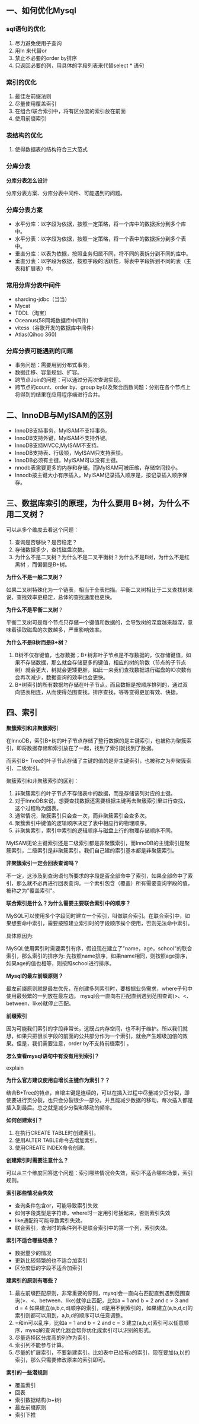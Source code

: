 ## 一、如何优化Mysql

### sql语句的优化

1. 尽力避免使用子查询
2. 用In 来代替or
3. 禁止不必要的order by排序
4. 只返回必要的列，用具体的字段列表来代替select * 语句

### 索引的优化

1. 最佳左前缀法则
2. 尽量使用覆盖索引
3. 在组合/联合索引中，将有区分度的索引放在前面
4. 使用前缀索引

### 表结构的优化

1. 使得数据表的结构符合三大范式

### 分库分表

**分库分表怎么设计**

分库分表方案、分库分表中间件、可能遇到的问题。

### 分库分表方案

* 水平分库：以字段为依据，按照一定策略，将一个库中的数据拆分到多个库中。
* 水平分表：以字段为依据，按照一定策略，将一个表中的数据拆分到多个表中。
* 垂直分库：以表为依据，按照业务归属不同，将不同的表拆分到不同的库中。
* 垂直分表：以字段为依据，按照字段的活跃性，将表中字段拆到不同的表（主表和扩展表）中。

### 常用分库分表中间件

* sharding-jdbc（当当）
* Mycat
* TDDL（淘宝）
* Oceanus(58同城数据库中间件)
* vitess（谷歌开发的数据库中间件）
* Atlas(Qihoo 360)

### 分库分表可能遇到的问题

* 事务问题：需要用到分布式事务。
* 数据迁移、容量规划、扩容。
* 跨节点Join的问题：可以通过分两次查询实现。
* 跨节点的count、order by、group by以及聚合函数问题：分别在各个节点上将得到的结果在应用程序端进行合并。

## 二、InnoDB与MyISAM的区别

* InnoDB支持事务，MyISAM不支持事务。
* InnoDB支持外键，MyISAM不支持外键。
* InnoDB支持MVCC,MyISAM不支持。
* InnoDB支持表、行级锁，MyISAM只支持表锁。
* InnoDB必须有主键，MyISAM可以没有主键。
* nnodb表需要更多的内存和存储，而MyISAM可被压缩，存储空间较小。
* Innodb按主键大小有序插入，MyISAM记录插入顺序是，按记录插入顺序保存。

## 三、数据库索引的原理，为什么要用 B+树，为什么不用二叉树？

可以从多个维度去看这个问题：

1. 查询是否够快？是否稳定？
2. 存储数据多少，查找磁盘次数。
3. 为什么不是二叉树？为什么不是二叉平衡树？为什么不是B树，为什么不是红黑树 ，而偏偏是B+树。

**为什么不是一般二叉树？**

如果二叉树特殊化为一个链表，相当于全表扫描。平衡二叉树相比于二叉查找树来说，查找效率更稳定，总体的查找速度也更快。

**为什么不是平衡二叉树**？

平衡二叉树可是每个节点只存储一个键值和数据的，会导致树的深度越来越深，意味着读取磁盘的次数越多，严重影响效率。

**为什么不是B树而是B+树**？

1. B树不仅存键值，也存数据；B+树非叶子节点是不存数据的，仅存储键值，如果不存储数据，那么就会存储更多的键值，相应的树的阶数（节点的子节点树）就会更大，树就会更矮更胖，如此一来我们查找数据进行磁盘的IO次数有会再次减少，数据查询的效率也会更快。
2. B+树索引的所有数据均存储在叶子节点，而且数据是按顺序排列的，通过双向链表相连，从而使得范围查找，排序查找，等等变得更加有效、快捷。

## 四、索引

**聚簇索引和非聚簇索引**

在InnoDB，索引B+树的叶子节点存储了整行数据的是主键索引，也被称为聚簇索引，即将数据存储和索引放在了一起，找到了索引就找到了数据。

而索引B+ Tree的叶子节点存储了主键的值的是非主键索引，也被称之为非聚簇索引、二级索引。

聚簇索引和非聚簇索引的区别：

1. 非聚簇索引的叶子节点不存储表中的数据，而是存储该列对应的主键。
2. 对于InnoDB来说，想要查找数据还需要根据主键再去聚簇索引里进行查找，这个过程称为回表。
3. 通常情况，聚簇索引只会查一次，而非聚簇索引会查多次。
4. 聚簇索引中键值的逻辑顺序决定了表中相应行的物理顺序。
5. 非聚集索引，索引中索引的逻辑顺序与磁盘上行的物理存储顺序不同。

MyISAM无论主键索引还是二级索引都是非聚簇索引，而InnoDB的主键索引是聚簇索引，二级索引是非聚簇索引。我们自己建的索引基本都是非聚簇索引。

**非聚簇索引一定会回表查询吗？**

不一定，这涉及到查询语句所要求的字段是否全部命中了索引，如果全部命中了索引，那么就不必再进行回表查询。一个索引包含（覆盖）所有需要查询字段的值，被称之为"覆盖索引"。

**联合索引是什么？为什么需要主要联合索引中的顺序？**

MySQL可以使用多个字段同时建立一个索引，叫做联合索引。在联合索引中，如果想要命中索引，需要按照建立索引时的字段顺序挨个使用，否则无法命中索引。

具体原因为:

MySQL使用索引时需要索引有序，假设现在建立了"name，age，school"的联合索引，那么索引的排序为: 先按照name排序，如果name相同，则按照age排序，如果age的值也相等，则按照school进行排序。

**Mysql的最左前缀原则？**

最左前缀原则就是最左优先，在创建多列索引时，要根据业务需求，where子句中使用最频繁的一列放在最左边。 mysql会一直向右匹配直到遇到范围查询(>、<、between、like)就停止匹配。

**前缀索引**

因为可能我们索引的字段非常长，这既占内存空间，也不利于维护。所以我们就想，如果只把很长字段的前面的公共部分作为一个索引，就会产生超级加倍的效果。但是，我们需要注意，order by不支持前缀索引 。

**怎么查看mysql语句中有没有用到索引？**

explain

**为什么官方建议使用自增长主键作为索引？？**

结合B+Tree的特点，自增主键是连续的，可以在插入过程中尽量减少页分裂，即使要进行页分裂，也只会分裂很少一部分。并且能减少数据的移动，每次插入都是插入到最后。总之就是减少分裂和移动的频率。

**如何创建索引？**

1.  在执行CREATE TABLE时创建索引。
2. 使用ALTER TABLE命令去增加索引。
3. 使用CREATE INDEX命令创建。

**创建索引时需要注意什么？**

可以从三个维度回答这个问题：索引哪些情况会失效，索引不适合哪些场景，索引规则。

**索引那些情况会失效**

* 查询条件包含or，可能导致索引失效
* 如何字段类型是字符串，where时一定用引号括起来，否则索引失效
* like通配符可能导致索引失效。
* 联合索引，查询时的条件列不是联合索引中的第一个列，索引失效。

**索引不适合哪些场景？**

* 数据量少的情况
* 更新比较频繁的也不适合加索引
* 区分度低的字段不适合加索引

**建索引的原则有哪些？**

1. 最左前缀匹配原则，非常重要的原则，mysql会一直向右匹配直到遇到范围查询(>、<、between、like)就停止匹配，比如a = 1 and b = 2 and c > 3 and d = 4 如果建立(a,b,c,d)顺序的索引，d是用不到索引的，如果建立(a,b,d,c)的索引则都可以用到，a,b,d的顺序可以任意调整。
2. =和in可以乱序，比如a = 1 and b = 2 and c = 3 建立(a,b,c)索引可以任意顺序，mysql的查询优化器会帮你优化成索引可以识别的形式。
3. 尽量选择区分度高的列作为索引。
4. 索引列不能参与计算。
5. 尽量的扩展索引，不要新建索引。比如表中已经有a的索引，现在要加(a,b)的索引，那么只需要修改原来的索引即可。

**索引的一些潜规则**

* 覆盖索引
* 回表
* 索引数据结构(b+树)
* 最左前缀原则
* 索引下推

























